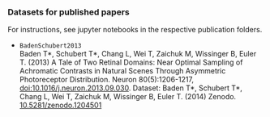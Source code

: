 ### Datasets for published papers

For instructions, see jupyter notebooks in the respective publication folders.

* `BadenSchubert2013`  
   Baden T*, Schubert T*, Chang L, Wei T, Zaichuk M, Wissinger B, Euler T. (2013) A Tale of Two Retinal Domains: 
   Near Optimal Sampling of Achromatic Contrasts in Natural Scenes Through Asymmetric Photoreceptor Distribution. 
   Neuron 80(5):1206-1217, [doi:10.1016/j.neuron.2013.09.030](http://www.cell.com/neuron/fulltext/S0896-6273(13)00861-1).
   Dataset:
   Baden T*, Schubert T*, Chang L, Wei T, Zaichuk M, Wissinger B, Euler T. (2014) Zenodo. [10.5281/zenodo.1204501](http://doi.org/10.5281/zenodo.1204501)

